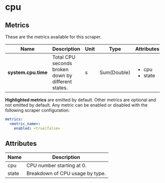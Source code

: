 [comment]: <> (Code generated by mdatagen. DO NOT EDIT.)

# cpu

## Metrics

These are the metrics available for this scraper.

| Name | Description | Unit | Type | Attributes |
| ---- | ----------- | ---- | ---- | ---------- |
| **system.cpu.time** | Total CPU seconds broken down by different states. | s | Sum(Double) | <ul> <li>cpu</li> <li>state</li> </ul> |

**Highlighted metrics** are emitted by default. Other metrics are optional and not emitted by default.
Any metric can be enabled or disabled with the following scraper configuration:

```yaml
metrics:
  <metric_name>:
    enabled: <true|false>
```

## Attributes

| Name | Description |
| ---- | ----------- |
| cpu | CPU number starting at 0. |
| state | Breakdown of CPU usage by type. |
